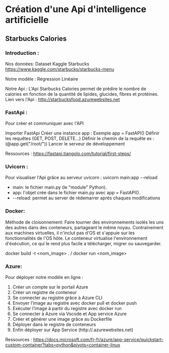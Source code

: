 # Création d'une Api d'intelligence artificielle

## Starbucks Calories

### Introduction :

Nos données: Dataset Kaggle Starbucks https://www.kaggle.com/starbucks/starbucks-menu

Notre modèle : Régression Linéaire

Notre Api : L'Api Starbucks Calories permet de prédire le nombre de calories en fonction de la quantité de lipides, glucides, fibres et protéines.
Lien vers l'Api : http://starbucksfood.azurewebsites.net

### FastApi :

Pour créer et communiquer avec l'API

Importer FastApi
Créer une instance app : Exemple app = FastAPI()
Définir les requêtes (GET, POST, DELETE...)
Définir le chemin de la requête ex : (@app.get("/root/"))
Lancer le serveur de développement

Ressources : https://fastapi.tiangolo.com/tutorial/first-steps/

### Uvicorn :

Pour visualiser l'Api grâce au serveur uvicorn : uvicorn main:app --reload

   * main: le fichier main.py (le "module" Python).
   * app: l'objet crée dans le fichier main.py avec app = FastAPI().
   * --reload: permet au server de rédemarrer aprés chaques modifications


### Docker:

Méthode de cloisonnement: Faire tourner des environnements isolés les uns des autres dans des conteneurs, partageant le même noyau. Contrainement aux machines virtuelles, il n'inclut pas d'OS et s'appuie sur les fonctionnalités de l'OS hôte.
Le conteneur virtualise l'environnement d'éxécution, ce qui le rend plus facile a télécharger, migrer ou sauvegarder.

docker build -t <nom_image> . / docker run <nom_image>


### Azure:

Pour déployer notre modèle en ligne :

1) Créer un compte sur le portail Azure
2) Créer un registre de conteneur
3) Se connecter au registre grâce à Azure CLI
4) Envoyer l’image au registre avec docker pull et docker push
5) Exécuter l’image à partir du registre avec docker run
6) Se connecter à Azure via Vscode et App service Azure
7) Créer et générer une image grâce au Dockerfile
8) Déployer dans le registre de conteneurs
9) Enfin déployer sur App Service (http://<app-name>.azurewebsites.net)

Ressources : https://docs.microsoft.com/fr-fr/azure/app-service/quickstart-custom-container?tabs=python&pivots=container-linux

